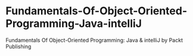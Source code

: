 


# Fundamentals-Of-Object-Oriented-Programming-Java-intelliJ
Fundamentals Of Object-Oriented Programming: Java &amp; intelliJ by Packt Publishing
